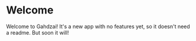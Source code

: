 # Welcome

Welcome to Gahdzai! It's a new app with no features yet, so it doesn't need a readme. But soon it will!
